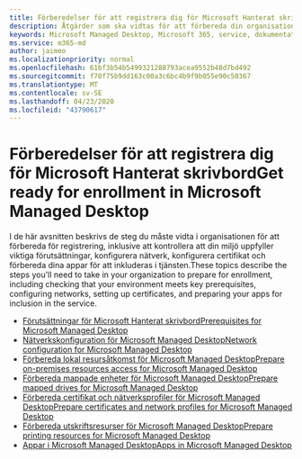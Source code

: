 ```yaml
---
title: Förberedelser för att registrera dig för Microsoft Hanterat skrivbord
description: Åtgärder som ska vidtas för att förbereda din organisation för registrering
keywords: Microsoft Managed Desktop, Microsoft 365, service, dokumentation
ms.service: m365-md
author: jaimeo
ms.localizationpriority: normal
ms.openlocfilehash: 61bf3b54b5499321288793acea9552b48d7bd492
ms.sourcegitcommit: f70f75b9dd163c00a3c6bc4b9f9b055e90c50367
ms.translationtype: MT
ms.contentlocale: sv-SE
ms.lasthandoff: 04/23/2020
ms.locfileid: "43790617"
---
```

# <a name="get-ready-for-enrollment-in-microsoft-managed-desktop"></a><span data-ttu-id="3d728-104">Förberedelser för att registrera dig för Microsoft Hanterat skrivbord</span><span class="sxs-lookup"><span data-stu-id="3d728-104">Get ready for enrollment in Microsoft Managed Desktop</span></span>

<span data-ttu-id="3d728-105">I de här avsnitten beskrivs de steg du måste vidta i organisationen för att förbereda för registrering, inklusive att kontrollera att din miljö uppfyller viktiga förutsättningar, konfigurera nätverk, konfigurera certifikat och förbereda dina appar för att inkluderas i tjänsten.</span><span class="sxs-lookup"><span data-stu-id="3d728-105">These topics describe the steps you'll need to take in your organization to prepare for enrollment, including checking that your environment meets key prerequisites, configuring networks, setting up certificates, and preparing your apps for inclusion in the service.</span></span>

- [<span data-ttu-id="3d728-106">Förutsättningar för Microsoft Hanterat skrivbord</span><span class="sxs-lookup"><span data-stu-id="3d728-106">Prerequisites for Microsoft Managed Desktop</span></span>](prerequisites.md)
- [<span data-ttu-id="3d728-107">Nätverkskonfiguration för Microsoft Managed Desktop</span><span class="sxs-lookup"><span data-stu-id="3d728-107">Network configuration for Microsoft Managed Desktop</span></span>](network.md)
- [<span data-ttu-id="3d728-108">Förbereda lokal resursåtkomst för Microsoft Managed Desktop</span><span class="sxs-lookup"><span data-stu-id="3d728-108">Prepare on-premises resources access for Microsoft Managed Desktop</span></span>](network.md)
- [<span data-ttu-id="3d728-109">Förbereda mappade enheter för Microsoft Managed Desktop</span><span class="sxs-lookup"><span data-stu-id="3d728-109">Prepare mapped drives for Microsoft Managed Desktop</span></span>](mapped-drives.md)
- [<span data-ttu-id="3d728-110">Förbereda certifikat och nätverksprofiler för Microsoft Managed Desktop</span><span class="sxs-lookup"><span data-stu-id="3d728-110">Prepare certificates and network profiles for Microsoft Managed Desktop</span></span>](certs-wifi-lan.md)
- [<span data-ttu-id="3d728-111">Förbereda utskriftsresurser för Microsoft Managed Desktop</span><span class="sxs-lookup"><span data-stu-id="3d728-111">Prepare printing resources for Microsoft Managed Desktop</span></span>](printing.md)
- [<span data-ttu-id="3d728-112">Appar i Microsoft Managed Desktop</span><span class="sxs-lookup"><span data-stu-id="3d728-112">Apps in Microsoft Managed Desktop</span></span>](apps.md)

